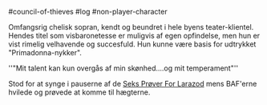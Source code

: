 #council-of-thieves #log #non-player-character

Omfangsrig chelisk sopran, kendt og beundret i hele byens teater-klientel. Hendes titel som visbaronetesse er muligvis af egen opfindelse, men hun er vist rimelig velhavende og succesfuld. Hun kunne være basis for udtrykket "Primadonna-nykker".
''"Mit talent kan kun overgås af min skønhed....og mit temperament"''
Stod for at synge i pauserne af de [Seks Prøver For Larazod](Seks%20Prøver%20For%20Larazod.md) mens BAF'erne hvilede og prøvede at komme til hægterne.

